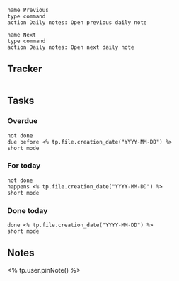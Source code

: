```button
name Previous
type command
action Daily notes: Open previous daily note
```
```button
name Next
type command
action Daily notes: Open next daily note
```
## Tracker
```simple-time-tracker
```
## Tasks

### Overdue
```tasks
not done
due before <% tp.file.creation_date("YYYY-MM-DD") %>
short mode
```

### For today
```tasks
not done
happens <% tp.file.creation_date("YYYY-MM-DD") %>
short mode
```

### Done today
```tasks
done <% tp.file.creation_date("YYYY-MM-DD") %>
short mode
```

## Notes
<% tp.user.pinNote() %>